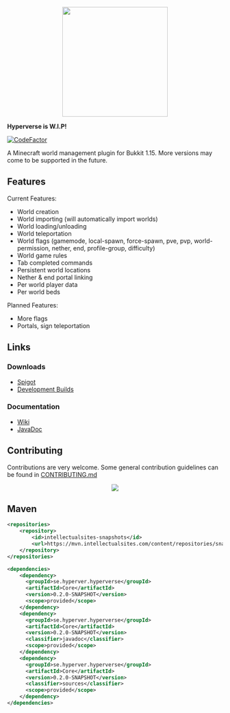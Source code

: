 <p align="center">
    <img height="256px" width="246px" src="https://plotsquared.com/assets/img/LogoMoonv2.png">
</p>

**Hyperverse is W.I.P!**

[![CodeFactor](https://www.codefactor.io/repository/github/sauilitired/hyperverse/badge)](https://www.codefactor.io/repository/github/sauilitired/hyperverse)

A Minecraft world management plugin for Bukkit 1.15.
More versions may come to be supported in the future.

## Features

Current Features:
- World creation 
- World importing (will automatically import worlds)
- World loading/unloading
- World teleportation
- World flags (gamemode, local-spawn, force-spawn, 
pve, pvp, world-permission, nether, end, profile-group, difficulty)
- World game rules
- Tab completed commands
- Persistent world locations
- Nether & end portal linking
- Per world player data
- Per world beds

Planned Features:
- More flags
- Portals, sign teleportation

## Links


### Downloads
- [Spigot](https://www.spigotmc.org/resources/hyperverse-w-i-p.77550/)
- [Development Builds](https://ci.athion.net/job/Hyperverse/)

### Documentation
- [Wiki](https://wiki.intellectualsites.com/hyperverse/home)
- [JavaDoc](https://plotsquared.com/docs/hyperverse/)

## Contributing

Contributions are very welcome. Some general contribution
guidelines can be found in [CONTRIBUTING.md](https://github.com/Sauilitired/Hyperverse/blob/master/CONTRIBUTING.md)


<p align="center">
<img src="https://bstats.org/signatures/bukkit/Hyperverse.svg" />
</p>

## Maven

```xml
<repositories>
    <repository>
        <id>intellectualsites-snapshots</id>
        <url>https://mvn.intellectualsites.com/content/repositories/snapshots</url>
    </repository>
</repositories>

<dependencies>
    <dependency>
      <groupId>se.hyperver.hyperverse</groupId>
      <artifactId>Core</artifactId>
      <version>0.2.0-SNAPSHOT</version>
      <scope>provided</scope>
    </dependency>
    <dependency>
      <groupId>se.hyperver.hyperverse</groupId>
      <artifactId>Core</artifactId>
      <version>0.2.0-SNAPSHOT</version>
      <classifier>javadoc</classifier>
      <scope>provided</scope>
    </dependency>
    <dependency>
      <groupId>se.hyperver.hyperverse</groupId>
      <artifactId>Core</artifactId>
      <version>0.2.0-SNAPSHOT</version>
      <classifier>sources</classifier>
      <scope>provided</scope>
    </dependency>
</dependencies>
```
